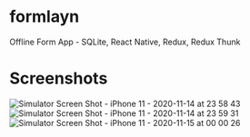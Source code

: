 # formlayn

Offline Form App - SQLite, React Native, Redux, Redux Thunk

# Screenshots

![Simulator Screen Shot - iPhone 11 - 2020-11-14 at 23 58 43](https://user-images.githubusercontent.com/41873800/99158024-251a8b80-2683-11eb-93d1-db15e5e5aaf3.png)
![Simulator Screen Shot - iPhone 11 - 2020-11-14 at 23 59 31](https://user-images.githubusercontent.com/41873800/99158032-31064d80-2683-11eb-90e8-a2a554dcc91b.png)
![Simulator Screen Shot - iPhone 11 - 2020-11-15 at 00 00 26](https://user-images.githubusercontent.com/41873800/99158035-39f71f00-2683-11eb-8906-be6331fab1aa.png)
